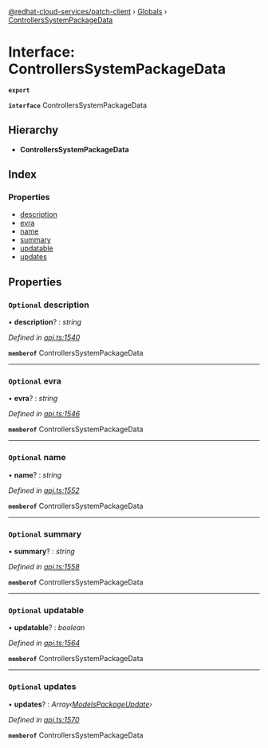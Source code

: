 [@redhat-cloud-services/patch-client](../README.md) › [Globals](../globals.md) › [ControllersSystemPackageData](controllerssystempackagedata.md)

# Interface: ControllersSystemPackageData

**`export`** 

**`interface`** ControllersSystemPackageData

## Hierarchy

* **ControllersSystemPackageData**

## Index

### Properties

* [description](controllerssystempackagedata.md#optional-description)
* [evra](controllerssystempackagedata.md#optional-evra)
* [name](controllerssystempackagedata.md#optional-name)
* [summary](controllerssystempackagedata.md#optional-summary)
* [updatable](controllerssystempackagedata.md#optional-updatable)
* [updates](controllerssystempackagedata.md#optional-updates)

## Properties

### `Optional` description

• **description**? : *string*

*Defined in [api.ts:1540](https://github.com/RedHatInsights/javascript-clients/blob/898b2150/packages/patch/api.ts#L1540)*

**`memberof`** ControllersSystemPackageData

___

### `Optional` evra

• **evra**? : *string*

*Defined in [api.ts:1546](https://github.com/RedHatInsights/javascript-clients/blob/898b2150/packages/patch/api.ts#L1546)*

**`memberof`** ControllersSystemPackageData

___

### `Optional` name

• **name**? : *string*

*Defined in [api.ts:1552](https://github.com/RedHatInsights/javascript-clients/blob/898b2150/packages/patch/api.ts#L1552)*

**`memberof`** ControllersSystemPackageData

___

### `Optional` summary

• **summary**? : *string*

*Defined in [api.ts:1558](https://github.com/RedHatInsights/javascript-clients/blob/898b2150/packages/patch/api.ts#L1558)*

**`memberof`** ControllersSystemPackageData

___

### `Optional` updatable

• **updatable**? : *boolean*

*Defined in [api.ts:1564](https://github.com/RedHatInsights/javascript-clients/blob/898b2150/packages/patch/api.ts#L1564)*

**`memberof`** ControllersSystemPackageData

___

### `Optional` updates

• **updates**? : *Array‹[ModelsPackageUpdate](modelspackageupdate.md)›*

*Defined in [api.ts:1570](https://github.com/RedHatInsights/javascript-clients/blob/898b2150/packages/patch/api.ts#L1570)*

**`memberof`** ControllersSystemPackageData
